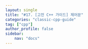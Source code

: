 ```yaml
---
layout: single
title: "#17. [고전 C++ 가이드] 제어문"
categories: "classic-cpp-guide"
tag: ["cpp"]
author_profile: false
sidebar: 
    nav: "docs"
---
```

